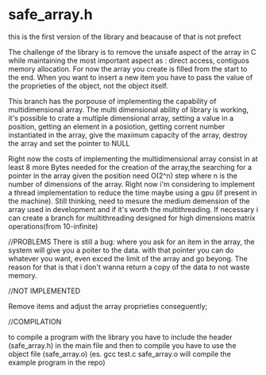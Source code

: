 # safe_array.h

this is the first version of the library and beacause of that is not prefect 

The challenge of the library is to remove the unsafe aspect of the array in C while maintaining the most important aspect as : direct access, contiguos memory allocation.
For now the array you create is filled from the start to the end. When you want to insert a new item you have to pass the value of the proprieties of the object, not the object itself.

This branch has the porpouse of implementing the capability of multidimensional array. 
The multi dimensional ability of library is working, it's possible to crate a multiple dimensional array, setting a value in a position, getting an element in a posiotion, getting corrent number instantiated
in the array, give the maximum capacity of the array, destroy the array and set the pointer to NULL

Right now the costs of implementing the multidimensional array consist in at least 8 more Bytes needed for the creation of the array,the searching for a pointer in the array given the position need
O(2^n) step where n is the number of dimensions of the array.
Right now i'm considering to implement a thread implementation to reduce the time maybe using a gpu (if present in the machine). Still thinking, need to mesure the medium demension of the array used in
development and if it's worth the multithreading. If necessary i can create a branch for multithreading designed for high dimensions matrix operations(from 10-infinite)



//PROBLEMS
There is still a bug: where you ask for an item in the array, the system will give you a poiter to the data.  with that pointer you can do whatever you want, even exced the limit of the array and go beyong.
The reason for that is that i don't wanna return a copy of the data to not waste memory. 



//NOT IMPLEMENTED

Remove items and adjust the array proprieties conseguently;

//COMPILATION

to compile a program with the library you have to include the header (safe_array.h) in the main 
file and then to compile you have to use the object file (safe_array.o) 
(es. gcc test.c safe_array.o will compile the example program in the repo)
